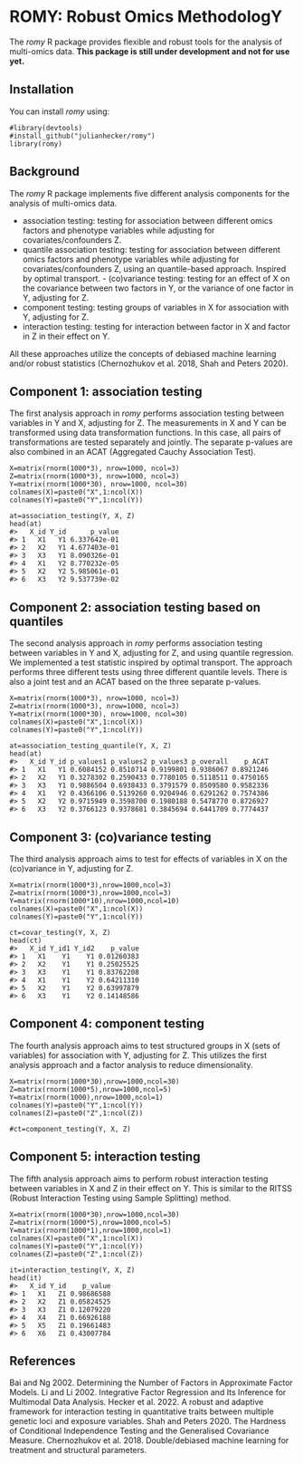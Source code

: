 
<!-- README.md is generated from README.Rmd. Please edit that file -->



# ROMY: Robust Omics MethodologY

<!-- badges: start -->
<!-- badges: end -->

The *romy* R package provides flexible and robust tools for the analysis of multi-omics data. **This package is still under development and not for use yet.**

## Installation

You can install *romy* using:

``` {.r}
#library(devtools)
#install_github("julianhecker/romy")
library(romy)
```

## Background

The *romy* R package implements five different analysis components for the analysis of multi-omics data.
- association testing: testing for association between different omics factors and phenotype variables while adjusting for covariates/confounders Z.
- quantile association testing: testing for association between different omics factors and phenotype variables while adjusting for covariates/confounders Z, using an quantile-based approach. Inspired by optimal transport. - (co)variance testing: testing for an effect of X on the covariance between two factors in Y, or the variance of one factor in Y, adjusting for Z.
- component testing: testing groups of variables in X for association with Y, adjusting for Z.
- interaction testing: testing for interaction between factor in X and factor in Z in their effect on Y.

All these approaches utilize the concepts of debiased machine learning and/or robust statistics (Chernozhukov et al. 2018, Shah and Peters 2020).

## Component 1: association testing

The first analysis approach in *romy* performs association testing between variables in Y and X, adjusting for Z. The measurements in X and Y can be transformed using data transformation functions. In this case, all pairs of transformations are tested separately and jointly. The separate p-values are also combined in an ACAT (Aggregated Cauchy Association Test).

``` {.r}
X=matrix(rnorm(1000*3), nrow=1000, ncol=3)
Z=matrix(rnorm(1000*3), nrow=1000, ncol=3)
Y=matrix(rnorm(1000*30), nrow=1000, ncol=30)
colnames(X)=paste0("X",1:ncol(X))
colnames(Y)=paste0("Y",1:ncol(Y))

at=association_testing(Y, X, Z)
head(at)
#>   X_id Y_id      p_value
#> 1   X1   Y1 6.337642e-01
#> 2   X2   Y1 4.677403e-01
#> 3   X3   Y1 8.090326e-01
#> 4   X1   Y2 8.770232e-05
#> 5   X2   Y2 5.985061e-01
#> 6   X3   Y2 9.537739e-02
```

## Component 2: association testing based on quantiles

The second analysis approach in *romy* performs association testing between variables in Y and X, adjusting for Z, and using quantile regression. We implemented a test statistic inspired by optimal transport. The approach performs three different tests using three different quantile levels. There is also a joint test and an ACAT based on the three separate p-values.

``` {.r}
X=matrix(rnorm(1000*3), nrow=1000, ncol=3)
Z=matrix(rnorm(1000*3), nrow=1000, ncol=3)
Y=matrix(rnorm(1000*30), nrow=1000, ncol=30)
colnames(X)=paste0("X",1:ncol(X))
colnames(Y)=paste0("Y",1:ncol(Y))

at=association_testing_quantile(Y, X, Z)
head(at)
#>   X_id Y_id p_values1 p_values2 p_values3 p_overall    p_ACAT
#> 1   X1   Y1 0.6084152 0.8510714 0.9199801 0.9386067 0.8921246
#> 2   X2   Y1 0.3278302 0.2590433 0.7780105 0.5118511 0.4750165
#> 3   X3   Y1 0.9886504 0.6938433 0.3791579 0.8509580 0.9582336
#> 4   X1   Y2 0.4366106 0.5139260 0.9204946 0.6291262 0.7574386
#> 5   X2   Y2 0.9715949 0.3598700 0.1980188 0.5478770 0.8726927
#> 6   X3   Y2 0.3766123 0.9378681 0.3845694 0.6441709 0.7774437
```

## Component 3: (co)variance testing

The third analysis approach aims to test for effects of variables in X on the (co)variance in Y, adjusting for Z.

``` {.r}
X=matrix(rnorm(1000*3),nrow=1000,ncol=3)
Z=matrix(rnorm(1000*3),nrow=1000,ncol=3)
Y=matrix(rnorm(1000*10),nrow=1000,ncol=10)
colnames(X)=paste0("X",1:ncol(X))
colnames(Y)=paste0("Y",1:ncol(Y))

ct=covar_testing(Y, X, Z)
head(ct)
#>   X_id Y_id1 Y_id2    p_value
#> 1   X1    Y1    Y1 0.01260383
#> 2   X2    Y1    Y1 0.25025525
#> 3   X3    Y1    Y1 0.83762208
#> 4   X1    Y1    Y2 0.64211310
#> 5   X2    Y1    Y2 0.63997879
#> 6   X3    Y1    Y2 0.14148586
```

## Component 4: component testing

The fourth analysis approach aims to test structured groups in X (sets of variables) for association with Y, adjusting for Z. This utilizes the first analysis approach and a factor analysis to reduce dimensionality.

``` {.r}
X=matrix(rnorm(1000*30),nrow=1000,ncol=30)
Z=matrix(rnorm(1000*5),nrow=1000,ncol=5)
Y=matrix(rnorm(1000),nrow=1000,ncol=1)
colnames(Y)=paste0("Y",1:ncol(Y))
colnames(Z)=paste0("Z",1:ncol(Z))

#ct=component_testing(Y, X, Z)
```

## Component 5: interaction testing

The fifth analysis approach aims to perform robust interaction testing between variables in X and Z in their effect on Y. This is similar to the RITSS (Robust Interaction Testing using Sample Splitting) method.

``` {.r}
X=matrix(rnorm(1000*30),nrow=1000,ncol=30)
Z=matrix(rnorm(1000*5),nrow=1000,ncol=5)
Y=matrix(rnorm(1000*1),nrow=1000,ncol=1)
colnames(X)=paste0("X",1:ncol(X))
colnames(Y)=paste0("Y",1:ncol(Y))
colnames(Z)=paste0("Z",1:ncol(Z))

it=interaction_testing(Y, X, Z)
head(it)
#>   X_id Y_id    p_value
#> 1   X1   Z1 0.98686588
#> 2   X2   Z1 0.05824525
#> 3   X3   Z1 0.12079220
#> 4   X4   Z1 0.66926188
#> 5   X5   Z1 0.19661483
#> 6   X6   Z1 0.43007784
```

## References

Bai and Ng 2002. Determining the Number of Factors in Approximate Factor Models.
Li and Li 2002. Integrative Factor Regression and Its Inference for Multimodal Data Analysis.
Hecker et al. 2022. A robust and adaptive framework for interaction testing in quantitative traits between multiple genetic loci and exposure variables.
Shah and Peters 2020. The Hardness of Conditional Independence Testing and the Generalised Covariance Measure.
Chernozhukov et al. 2018. Double/debiased machine learning for treatment and structural parameters.
